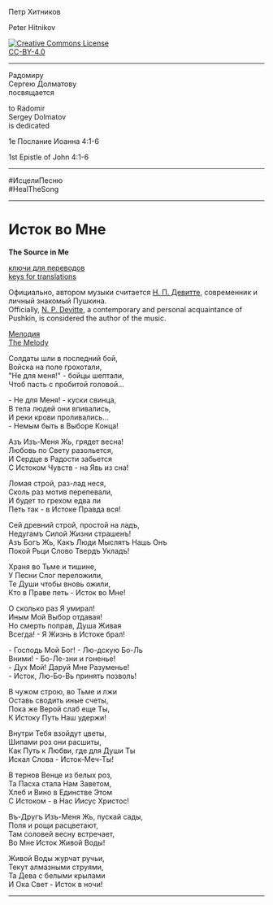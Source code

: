 Петр Хитников

Peter Hitnikov

[CC-BY-4.0]: http://creativecommons.org/licenses/by/4.0/ "{rel='license'}"

[CC-BY-4.0_png]: https://i.creativecommons.org/l/by/4.0/88x31.png

[![Creative Commons License][CC-BY-4.0_png]][CC-BY-4.0]<br/>[CC-BY-4.0][]

---

Радомиру  
Сергею Долматову  
посвящается

to Radomir  
Sergey Dolmatov  
is dedicated

1e Послание Иоанна 4:1-6

1st Epistle of John 4:1-6

---

\#ИсцелиПесню  
\#HealTheSong

---

# Исток во Мне
**The Source in Me**

[ключи для переводов][transl_keys]  
[keys for translations][transl_keys]

[transl_keys]: transl-keys.md

Официально, автором музыки считается [Н. П. Девитте][Devitte_ru], современник и личный знакомый Пушкина.  
Officially, [N. P. Devitte][Devitte_en], a contemporary and personal acquaintance of Pushkin, is considered the author of the music.

[Мелодия][Melody]  
[The Melody][Melody]

[Melody]: melody.md

Солдаты шли в последний бой,  
Войска на поле грохотали,  
"Не для меня!" - бойцы шептали,  
Чтоб пасть с пробитой головой...

\- Не для Меня! - куски свинца,  
В тела людей они впивались,  
И реки крови проливались...  
\- Немым быть в Выборе Конца!

Азъ Изъ-Меня Жь, грядет весна!  
Любовь по Свету разольется,  
И Сердце в Радости забьется  
С Истоком Чувств - на Явь из сна!

Ломая строй, раз-лад неся,  
Сколь раз мотив перепевали,  
И будет то грехом едва ли  
Петь так - в Истоке Правда вся!

Сей древний строй, простой на ладъ,  
Недугамъ Силой Жизни страшенъ!  
Азъ Богъ Жь, Какъ Люди Мыслятъ Нашь Онъ  
Покой Рьци Слово Твердъ Укладъ!

Храня во Тьме и тишине,  
У Песни Слог переложили,  
Те Души чтобы вновь ожили,  
Кто в Праве петь - Исток во Мне!

О сколько раз Я умирал!  
Иным Мой Выбор отдавая!  
Но смерть поправ, Душа Живая  
Всегда! - Я Жизнь в Истоке брал!

\- Господь Мой Бог! - Лю-дскую Бо-Ль  
Вними! - Бо-Ле-зни и гоненье!  
\- Дух Мой! Даруй Мне Разуменье!  
\- Исток, Лю-Бо-Вь принять позволь!

В чужом строю, во Тьме и лжи  
Оставь сводить иные счеты,  
Пока же Верой слаб еще Ты,  
К Истоку Путь Наш удержи!

Внутри Тебя взойдут цветы,  
Шипами роз они расшиты,  
Как Путь к Любви, где для Души Ты  
Искал Слова - Исток-Меч-Ты!

В тернов Венце из белых роз,  
Та Пасха стала Нам Заветом,  
Хлеб и Вино в Единстве Этом  
С Истоком - в Нас Иисус Христос!

Въ-Другъ Изъ-Меня Жь, пускай сады,  
Поля и рощи расцветают,  
Там соловей весну встречает,  
Во Мне Исток Живой Воды!

Живой Воды журчат ручьи,  
Текут алмазными струями,  
Та Дева с белыми крылами  
И Ока Свет - Исток в ночи!

---

[Devitte_ru]: https://ru.wikipedia.org/wiki/Девитте,_Николай_Петрович

[Devitte_en]: https://en.wikipedia.org/wiki/Nikolai_Devitte
